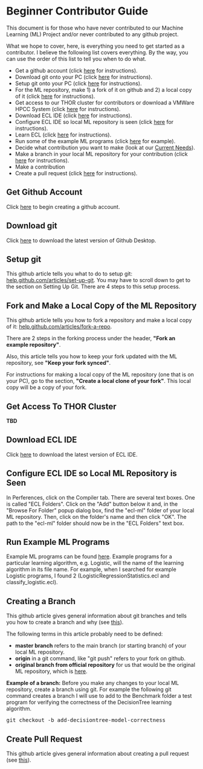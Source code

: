 Beginner Contributor Guide
==========================

This document is for those who have never contributed to our Machine Learning (ML) Project and/or never contributed to any github project.

What we hope to cover, here, is everything you need to get started as a contributor. I believe the following list covers everything. By the way, you can use the order of this list to tell you when to do what.

 - Get a github account (click [here](#get-github-account) for instructions).
 - Download git onto your PC (click [here](#download-git) for instructions).
 - Setup git onto your PC (click [here](#setup-git) for instructions).
 - For the ML repository, make 1) a fork of it on github and 2) a local copy of it  (click [here](#fork-and-make-a-local-copy-of-the-ml-repository) for instructions).
 - Get access to our THOR cluster for contributors or download a VMWare HPCC System (click [here](#get-access-to-thor-cluster) for instructions).
 - Download ECL IDE (click [here](#download-ecl-ide) for instructions).
 - Configure ECL IDE so local ML repository is seen (click [here](#configure-ecl-ide-so-local-ml-repository-is-seen) for instructions).
 - Learn ECL (click [here](#configure-ecl-ide) for instructions).
 - Run some of the example ML programs (click [here](#run-example-ml-programs) for example).
 - Decide what contribution you want to make (look at our [Current Needs](https://github.com/hpcc-systems/ecl-ml/CONTRIBUTING/CurrentNeeds.md)).
 - Make a branch in your local ML repository for your contribution (click [here](#creating-a-branch) for instructions).
 - Make a contribution
 - Create a pull request (click [here](#create-pull-request) for instructions).

## Get Github Account

Click [here](https://github.com/join) to begin creating a github account.

## Download git

Click [here](https://desktop.github.com/) to download the latest version of Github Desktop.

## Setup git

This github article tells you what to do to setup git: [help.github.com/articles/set-up-git](https://help.github.com/articles/set-up-git/). You may have to scroll down to get to the section on Setting Up Git. There are 4 steps to this setup process.

## Fork and Make a Local Copy of the ML Repository

This github article tells you how to fork a repository and make a local copy of it: [help.github.com/articles/fork-a-repo](https://help.github.com/articles/fork-a-repo/).

There are 2 steps in the forking process under the header, **"Fork an example repository"**.

Also, this article tells you how to keep your fork updated with the ML repository, see **"Keep your fork synced"**.

For instructions for making a local copy of the ML repository (one that is on your PC), go to the section, **"Create a local clone of your fork"**. This local copy will be a copy of your fork.

## Get Access To THOR Cluster

**TBD**

## Download ECL IDE

Click [here](https://hpccsystems.com/download/developer-tools/ecl-ide) to download the latest version of ECL IDE.

## Configure ECL IDE so Local ML Repository is Seen

In Perferences, click on the Compiler tab. There are several text boxes. One is called "ECL Folders". Click on the "Add" button below it and, in the "Browse For Folder" popup dialog box, find the "ecl-ml" folder of your local ML repository. Then, click on the folder's name and then click "OK". The path to the "ecl-ml" folder should now be in the "ECL Folders" text box.

## Run Example ML Programs

Example ML programs can be found [here](https://github.com/tlhumphrey2/ecl-ml/tree/master/ML/Tests/Explanatory). Example programs for a particular learning algorithm, e.g. Logistic, will the name of the learning algorithm in its file name. For example, when I searched for example Logistic programs, I found 2 (LogisticRegressionStatistics.ecl and classify_logistic.ecl).

## Creating a Branch

This github article gives general information about git branches and tells you how to create a branch and why (see [this](https://github.com/Kunena/Kunena-Forum/wiki/Create-a-new-branch-with-git-and-manage-branches)).

The following terms in this article probably need to be defined:

 - **master branch** refers to the main branch (or starting branch) of your local ML repository.
 - **origin** in a git command, like "git push" refers to your fork on github.
 - **original branch from official repository** for us that would be the original ML repository, which is [here](https://github.com/hpcc-systems/ecl-ml).

**Example of a branch:** Before you make any changes to your local ML repository, create a branch using git. For example the following git command creates a branch I will use to add to the Benchmark folder a test program for verifying the correctness of the DecisionTree learning algorithm.

<pre>
git checkout -b add-decisiontree-model-correctness
</pre>

## Create Pull Request

This github article gives general information about creating a pull request (see [this](https://help.github.com/articles/creating-a-pull-request)).

